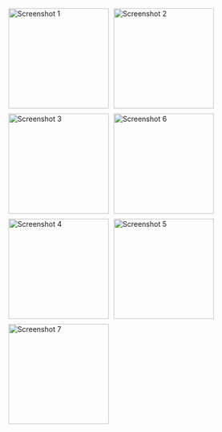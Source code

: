 <div style="display:flex; flex-wrap: wrap;">
    <img src="https://github.com/Jaat0050/photo_text_flutter_app/assets/128021626/877f86d8-bf8c-4a7b-a5ca-b59f5b83bc2b" alt="Screenshot 1" style="width:200px; margin:5px;">
    <img src="https://github.com/Jaat0050/photo_text_flutter_app/assets/128021626/1dae7855-40b1-481e-84ed-a4d7ba2cedb8" alt="Screenshot 2" style="width:200px; margin:5px;">
    <img src="https://github.com/Jaat0050/photo_text_flutter_app/assets/128021626/dfbc374e-9dd7-410e-a4d6-552b07a78645" alt="Screenshot 3" style="width:200px; margin:5px;">
    <img src="https://github.com/Jaat0050/photo_text_flutter_app/assets/128021626/4ba674e4-9dff-4f2a-9820-eac38aec25b3" alt="Screenshot 6" style="width:200px; margin:5px;">
    <img src="https://github.com/Jaat0050/photo_text_flutter_app/assets/128021626/aa38e753-fd1a-4fcd-bad1-5c56199d8bb7" alt="Screenshot 4" style="width:200px; margin:5px;">
    <img src="https://github.com/Jaat0050/photo_text_flutter_app/assets/128021626/87621830-cdfe-441d-884f-413213ef2f20" alt="Screenshot 5" style="width:200px; margin:5px;">
    <img src="https://github.com/Jaat0050/photo_text_flutter_app/assets/128021626/75d6ef2c-162b-446a-b165-1a97a6b612c3" alt="Screenshot 7" style="width:200px; margin:5px;">
</div>
